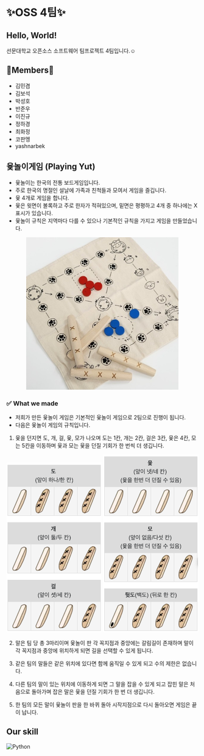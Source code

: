 <h1>✨OSS 4팀✨</h1>

## Hello, World!

선문대학교 오픈소스 소프트웨어 팀프로젝트 4팀입니다.☺️



## 👥Members👥
- 김민겸
- 김보석
- 박성호
- 반준우
- 이진규
- 정하경
- 최화정
- 코판멩
- yashnarbek 

## 윷놀이게임 (Playing Yut)
- 윷놀이는 한국의 전통 보드게임입니다. 
- 주로 한국의 명절인 설날에 가족과 친척들과 모여서 게임을 즐깁니다.
- 윷 4개로 게임을 합니다. 
- 윷은 윗면이 볼록하고 주로 한자가 적혀있으며, 밑면은 평평하고 4개 중 하나에는 X 표시가 있습니다. 
- 윷놀이 규칙은 지역마다 다를 수 있으나 기본적인 규칙을 가지고 게임을 만들었습니다. 
<div align=center>
<img src = "./Yut.jpeg" width="400">
</div>

### ✅ What we made
- 저희가 만든 윷놀이 게임은 기본적인 윷놀이 게임으로 2팀으로 진행이 됩니다. 
- 다음은 윷놀이 게임의 규칙입니다.

1. 윷을 던지면 도, 개, 걸, 윷, 모가 나오며 도는 1칸, 개는 2칸, 걸은 3칸, 윷은 4칸, 모는 5칸을 이동하며 윷과 모는 윷을 던질 기회가 한 번씩 더 생깁니다.
<div align=center>
<img src = "./Yut_rule1.png" width="250">
<img src = "./Yut_rule2.png" width="250">
</div>

2. 말은 팀 당 총 3마리이며 윷놀이 판 각 꼭지점과 중앙에는 갈림길이 존재하며 말이 각 꼭지점과 중앙에 위치하게 되면 길을 선택할 수 있게 됩니다.

3. 같은 팀의 말들은 같은 위치에 있다면 함께 움직일 수 있게 되고 수의 제한은 없습니다.

4. 다른 팀의 말이 있는 위치에 이동하게 되면 그 말을 잡을 수 있게 되고 잡힌 말은 처음으로 돌아가며 잡은 말은 윷을 던질 기회가 한 번 더 생깁니다. 

5. 한 팀의 모든 말이 윷놀이 판을 한 바퀴 돌아 시작지점으로 다시 돌아오면 게임은 끝이 납니다.

## Our skill 
![Python](https://img.shields.io/badge/Python-3776AB.svg?&style=for-the-badge&logo=Python&logoColor=white)
